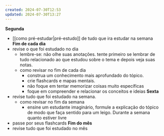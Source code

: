 ```yaml
---
created: 2024-07-30T12:53
updated: 2024-07-30T13:27
---
```

**Segunda**
- [[como pré-estudar|pré-estudo]] de tudo que ira estudar na semana
**Fim de cada dia**
- revise o que foi estudado no dia
	- lembre-se: não olhe suas anotações. tente primeiro se lembrar de tudo relacionado ao que estudou sobre o tema e depois veja suas notas.
	- como revisar no fim de cada dia
		- construa um conhecimento mais aprofundado do tópico.
		- crie flashcards e mapas mentais.
		- não foque em tentar memorizar coisas muito específicas
		- foque em compreender e relacionar os conceitos e ideias
**Sexta**
- revise tudo que foi estudado na semana.
	- como revisar no fim da semana
		- ensine um estudante imaginário, formule a explicação do tópico de modo que faça sentido para um leigo.
Durante a semana quanto estiver livre
- passe por seus flashcards
**Fim do mês**
- revise tudo que foi estudado no mês